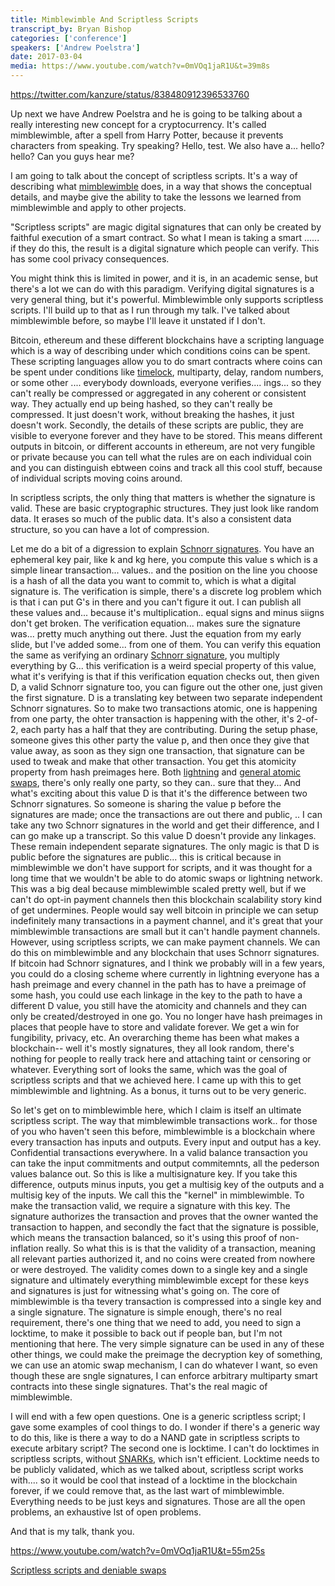 ```yaml
---
title: Mimblewimble And Scriptless Scripts
transcript_by: Bryan Bishop
categories: ['conference']
speakers: ['Andrew Poelstra']
date: 2017-03-04
media: https://www.youtube.com/watch?v=0mVOq1jaR1U&t=39m8s
---
```


<https://twitter.com/kanzure/status/838480912396533760>

Up next we have Andrew Poelstra and he is going to be talking about a really interesting new concept for a cryptocurrency. It's called mimblewimble, after a spell from Harry Potter, because it prevents characters from speaking. Try speaking? Hello, test. We also have a... hello? hello? Can you guys hear me?

I am going to talk about the concept of scriptless scripts. It's a way of describing what <a href="http://diyhpl.us/wiki/transcripts/sf-bitcoin-meetup/2016-11-21-mimblewimble/">mimblewimble</a> does, in a way that shows the conceptual details, and maybe give the ability to take the lessons we learned from mimblewimble and apply to other projects.

"Scriptless scripts" are magic digital signatures that can only be created by faithful execution of a smart contract. So what I mean is taking a smart ...... if they do this, the result is a digital signature which people can verify. This has some cool privacy consequences.

You might think this is limited in power, and it is, in an academic sense, but there's a lot we can do with this paradigm. Verifying digital signatures is a very general thing, but it's powerful. Mimblewimble only supports scriptless scripts. I'll build up to that as I run through my talk. I've talked about mimblewimble before, so maybe I'll leave it unstated if I don't.

Bitcoin, ethereum and these different blockchains have a scripting language which is a way of describing under which conditions coins can be spent. These scripting languages allow you to do smart contracts where coins can be spent under conditions like <a href="https://en.bitcoin.it/wiki/Timelock">timelock</a>, multiparty, delay, random numbers, or some other .... everybody downloads, everyone verifies.... ings... so they can't really be compressed or aggregated in any coherent or consistent way. They actually end up being hashed, so they can't really be compressed. It just doesn't work, without breaking the hashes, it just doesn't work. Secondly, the details of these scripts are public, they are visible to everyone forever and they have to be stored. This means different outputs in bitcoin, or different accounts in ethereum, are not very fungible or private because you can tell what the rules are on each individual coin and you can distinguish ebtween coins and track all this cool stuff, because of individual scripts moving coins around.

In scriptless scripts, the only thing that matters is whether the signature is valid. These are basic cryptographic structures. They just look like random data. It erases so much of the public data. It's also a consistent data structure, so you can have a lot of compression.

Let me do a bit of a digression to explain <a href="http://diyhpl.us/wiki/transcripts/scalingbitcoin/milan/schnorr-signatures/">Schnorr signatures</a>. You have an ephemeral key pair, like k and kg here, you compute this value s which is a simple linear transaction... values.. and the position on the line you choose is a hash of all the data you want to commit to, which is what a digital signature is. The verification is simple, there's a discrete log problem which is that i can put G's in there and you can't figure it out. I can publish all these values and... because it's multiplication.. equal signs and minus siigns don't get broken. The verification equation... makes sure the signature was... pretty much anything out there. Just the equation from my early slide, but I've added some... from one of them. You can verify this equation the same as verifying an ordinary <a href="http://diyhpl.us/wiki/transcripts/blockchain-protocol-analysis-security-engineering/2018/schnorr-signatures-for-bitcoin-challenges-opportunities/">Schnorr signature</a>, you multiply everything by G... this verification is a weird special property of this value, what it's verifying is that if this verification equation checks out, then given D, a valid Schnorr signature too, you can figure out the other one, just given the first signature. D is a translating key between two separate independent Schnorr signatures. So to make two transactions atomic, one is happening from one party, the ohter transaction is happening with the other, it's 2-of-2, each party has a half that they are contributing. During the setup phase, someone gives this other party the value p, and then once they give that value away, as soon as they sign one transaction, that signature can be used to tweak and make that other transaction. You get this atomicity property from hash preimages here. Both <a href="https://lightning.network/">lightning</a> and <a href="https://en.bitcoin.it/wiki/Atomic_cross-chain_trading">general atomic swaps</a>, there's only really one party, so they can.. sure that they... And what's exciting about this value D is that it's the difference between two Schnorr signatures. So someone is sharing the value p before the signatures are made; once the transactions are out there and public, .. I can take any two Schnorr signatures in the world and get their difference, and I can go make up a transcript. So this value D doesn't provide any linkages. These remain independent separate signatures. The only magic is that D is public before the signatures are public... this is critical because in mimblewimble we don't have support for scripts, and it was thought for a long time that we wouldn't be able to do atomic swaps or lightning network. This was a big deal because mimblewimble scaled pretty well, but if we can't do opt-in payment channels then this blockchain scalability story kind of get undermines. People would say well bitcoin in principle we can setup indefinitely many transactions in a payment channel, and it's great that your mimblewimble transactions are small but it can't handle payment channels. However, using scriptless scripts, we can make payment channels. We can do this on mimblewimble and any blockchain that uses Schnorr signatures. If bitcoin had Schnorr signatures, and I think we probably will in a few years, you could do a closing scheme where currently in lightning everyone has a hash preimage and every channel in the path has to have a preimage of some hash, you could use each linkage in the key to the path to have a different D value, you still have the atomicity and channels and they can only be created/destroyed in one go. You no longer have hash preimages in places that people have to store and validate forever. We get a win for fungibility, privacy, etc. An overarching theme has been what makes a blockchain-- well it's mostly signatures, they all look random, there's nothing for people to really track here and attaching taint or censoring or whatever. Everything sort of looks the same, which was the goal of scriptless scripts and that we achieved here. I came up with this to get mimblewimble and lightning. As a bonus, it turns out to be very generic.

So let's get on to mimblewimble here, which I claim is itself an ultimate scriptless script. The way that mimblewimble transactions work.. for those of you who haven't seen this before, mimblewimble is a blockchain where every transaction has inputs and outputs. Every input and output has a key. Confidential transactions everywhere. In a valid balance transaction you can take the input commitments and output commitemnts, all the pederson values balance out. So this is like a multisignature key. If you take this difference, outputs minus inputs, you get a multisig key of the outputs and a multisig key of the inputs. We call this the "kernel" in mimblewimble. To make the transaction valid, we require a signature with this key. The signature authorizes the transaction and proves that the owner wanted the transaction to happen, and secondly the fact that the signature is possible, which means the transaction balanced, so it's using this proof of non-inflation really. So what this is is that the validity of a transaction, meaning all relevant parties authorized it, and no coins were created from nowhere or were destroyed. The validity comes down to a single key and a single signature and ultimately everything mimblewimble except for these keys and signatures is just for witnessing what's going on. The core of mimblewimble is tha tevery transaction is compressed into a single key and a single signature. The signature is simple enough, there's no real requirement, there's one thing that we need to add, you need to sign a locktime, to make it possible to back out if people ban, but I'm not mentioning that here. The very simple signature can be used in any of these other things, we could make the preimage the decryption key of something, we can use an atomic swap mechanism, I can do whatever I want, so even though these are sngle signatures, I can enforce arbitrary multiparty smart contracts into these single signatures. That's the real magic of mimblewimble.

I will end with a few open questions. One is a generic scriptless script; I gave some examples of cool things to do. I wonder if there's a generic way to do this, like is there a way to do a NAND gate in scriptless scripts to execute arbitary script? The second one is locktime. I can't do locktimes in scriptless scripts, without <a href="http://diyhpl.us/diyhpluswiki/transcripts/simons-institute/snarks-and-their-practical-applications/">SNARKs</a>, which isn't efficient. Locktime needs to be publicly validated, which as we talked about, scriptless script works with.... so it would be cool that instead of a locktime in the blockchain forever, if we could remove that, as the last wart of mimblewimble. Everything needs to be just keys and signatures. Those are all the open problems, an exhaustive lst of open problems.

And that is my talk, thank you.

<https://www.youtube.com/watch?v=0mVOq1jaR1U&t=55m25s>

[Scriptless scripts and deniable swaps](https://lists.launchpad.net/mimblewimble/msg00036.html)
